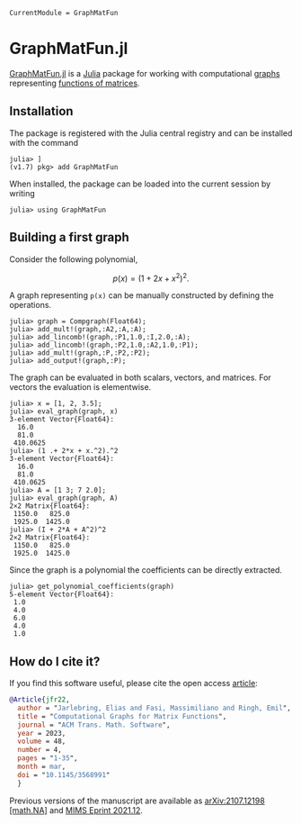 ```@meta
CurrentModule = GraphMatFun
```

# GraphMatFun.jl

[GraphMatFun.jl](https://github.com/matrixfunctions/GraphMatFun.jl) is a [Julia](https://julialang.org/) package
for working with computational [graphs](https://en.wikipedia.org/wiki/Graph_(abstract_data_type)) representing
[functions of matrices](https://en.wikipedia.org/wiki/Analytic_function_of_a_matrix).


## Installation

The package is registered with the Julia central registry and can be installed with the command
```julia-repl
julia> ]
(v1.7) pkg> add GraphMatFun
```
When installed, the package can be loaded into the current session by writing
```julia-repl
julia> using GraphMatFun
```


## Building a first graph

Consider the following polynomial,
```math
p(x) = (1+2x+x^2)^2.
```
A graph representing ``p(x)`` can be manually constructed by defining the operations.
```julia-repl
julia> graph = Compgraph(Float64);
julia> add_mult!(graph,:A2,:A,:A);
julia> add_lincomb!(graph,:P1,1.0,:I,2.0,:A);
julia> add_lincomb!(graph,:P2,1.0,:A2,1.0,:P1);
julia> add_mult!(graph,:P,:P2,:P2);
julia> add_output!(graph,:P);
```

The graph can be evaluated in both scalars, vectors, and matrices. For vectors the evaluation is elementwise.
```julia-repl
julia> x = [1, 2, 3.5];
julia> eval_graph(graph, x)
3-element Vector{Float64}:
  16.0
  81.0
 410.0625
julia> (1 .+ 2*x + x.^2).^2
3-element Vector{Float64}:
  16.0
  81.0
 410.0625
julia> A = [1 3; 7 2.0];
julia> eval_graph(graph, A)
2×2 Matrix{Float64}:
 1150.0   825.0
 1925.0  1425.0
julia> (I + 2*A + A^2)^2
2×2 Matrix{Float64}:
 1150.0   825.0
 1925.0  1425.0
```

Since the graph is a polynomial the coefficients can be directly extracted.
```julia-repl
julia> get_polynomial_coefficients(graph)
5-element Vector{Float64}:
 1.0
 4.0
 6.0
 4.0
 1.0
```


## How do I cite it?

If you find this software useful, please cite the open access [article](https://doi.org/10.1145/3568991):
```bibtex
@Article{jfr22,
  author = "Jarlebring, Elias and Fasi, Massimiliano and Ringh, Emil",
  title = "Computational Graphs for Matrix Functions",
  journal = "ACM Trans. Math. Software",
  year = 2023,
  volume = 48,
  number = 4,
  pages = "1-35",
  month = mar,
  doi = "10.1145/3568991"
  }
```
Previous versions of the manuscript are available as [arXiv:2107.12198 [math.NA]](https://arxiv.org/abs/2107.12198) and [MIMS Eprint 2021.12](https://eprints.maths.manchester.ac.uk/2858/).
